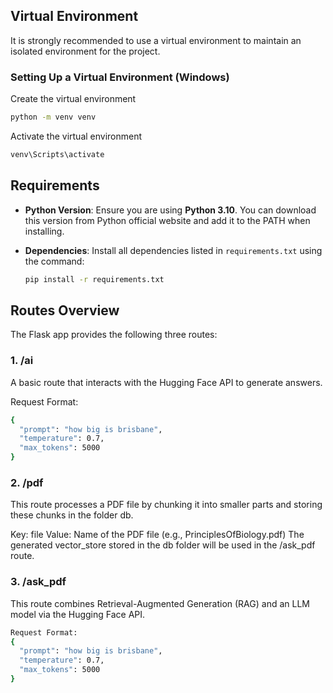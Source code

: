## Virtual Environment
It is strongly recommended to use a virtual environment to maintain an isolated environment for the project.

### Setting Up a Virtual Environment (Windows)

Create the virtual environment
  ```bash
  python -m venv venv
  ```

 Activate the virtual environment
  ```bash
  venv\Scripts\activate
  ```

## Requirements

- **Python Version**: Ensure you are using **Python 3.10**. You can download this version from Python official website and add it to the PATH when installing.
- **Dependencies**: Install all dependencies listed in `requirements.txt` using the command:

  ```bash
  pip install -r requirements.txt
  ```
## Routes Overview
The Flask app provides the following three routes:

### 1. /ai
A basic route that interacts with the Hugging Face API to generate answers.

Request Format:
```bash
{
  "prompt": "how big is brisbane",
  "temperature": 0.7,
  "max_tokens": 5000
}
  ```
### 2. /pdf
This route processes a PDF file by chunking it into smaller parts and storing these chunks in the folder db.

Key: file
Value: Name of the PDF file (e.g., PrinciplesOfBiology.pdf)
The generated vector_store stored in the db folder will be used in the /ask_pdf route.

### 3. /ask_pdf
This route combines Retrieval-Augmented Generation (RAG) and an LLM model via the Hugging Face API.

```bash
Request Format:
{
  "prompt": "how big is brisbane",
  "temperature": 0.7,
  "max_tokens": 5000
}
```
